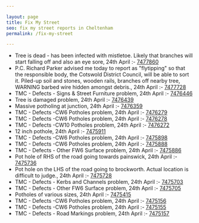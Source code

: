 ```yaml
---

layout: page
title: Fix My Street
seo: fix my street reports in Cheltenham
permalink: /fix-my-street

---
```


<!-- fix_marker starts -->

- Tree is dead - has been infected with mistletoe. Likely that branches will start falling off and also an eye sore, 24th April :- [7477860](https://www.fixmystreet.com/report/7477860)
- P.C. Richard Parker advised me today to report as "flytipping" so that the responsible body, the Cotswold District Council, will be able to sort it. Piled-up soil and stones, wooden rails, branches off nearby tree, WARNING barbed wire hidden amongst debris., 24th April :- [7477728](https://www.fixmystreet.com/report/7477728)
- TMC - Defects - Signs & Street Furniture problem, 24th April :- [7476446](https://www.fixmystreet.com/report/7476446)
- Tree is damaged problem, 24th April :- [7476439](https://www.fixmystreet.com/report/7476439)
- Massive potholing at junction, 24th April :- [7476359](https://www.fixmystreet.com/report/7476359)
- TMC - Defects -CW6 Potholes  problem, 24th April :- [7476279](https://www.fixmystreet.com/report/7476279)
- TMC - Defects -CW6 Potholes  problem, 24th April :- [7476278](https://www.fixmystreet.com/report/7476278)
- TMC - Defects -CW10 Potholes problem, 24th April :- [7476272](https://www.fixmystreet.com/report/7476272)
- 12 inch pothole, 24th April :- [7475911](https://www.fixmystreet.com/report/7475911)
- TMC - Defects -CW6 Potholes  problem, 24th April :- [7475898](https://www.fixmystreet.com/report/7475898)
- TMC - Defects -CW6 Potholes  problem, 24th April :- [7475888](https://www.fixmystreet.com/report/7475888)
- TMC - Defects - Other FW6  Surface problem, 24th April :- [7475886](https://www.fixmystreet.com/report/7475886)
- Pot hole of RHS of the road going towards painswick, 24th April :- [7475736](https://www.fixmystreet.com/report/7475736)
- Pot hole on the LHS of the road going to brockworth. Actual location is difficult to judge., 24th April :- [7475728](https://www.fixmystreet.com/report/7475728)
- TMC - Defects - Kerbs and Channels problem, 24th April :- [7475703](https://www.fixmystreet.com/report/7475703)
- TMC - Defects - Other FW6  Surface problem, 24th April :- [7475705](https://www.fixmystreet.com/report/7475705)
- Potholes of various sizes, 24th April :- [7475415](https://www.fixmystreet.com/report/7475415)
- TMC - Defects -CW6 Potholes  problem, 24th April :- [7475156](https://www.fixmystreet.com/report/7475156)
- TMC - Defects -CW6 Potholes  problem, 24th April :- [7475155](https://www.fixmystreet.com/report/7475155)
- TMC - Defects - Road Markings problem, 24th April :- [7475157](https://www.fixmystreet.com/report/7475157)

<!-- fix_marker ends -->